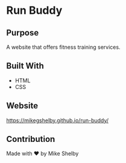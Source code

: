 # Run Buddy

## Purpose
A website that offers fitness training services.

## Built With
* HTML
* CSS

## Website
https://mikegshelby.github.io/run-buddy/

## Contribution
Made with ❤️ by Mike Shelby
